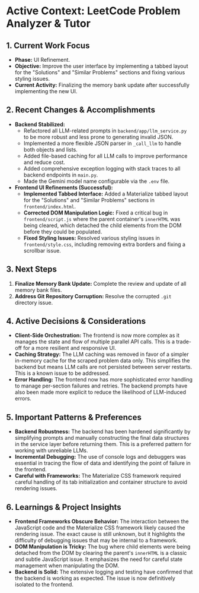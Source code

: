 # Active Context: LeetCode Problem Analyzer & Tutor

## 1. Current Work Focus

*   **Phase:** UI Refinement.
*   **Objective:** Improve the user interface by implementing a tabbed layout for the "Solutions" and "Similar Problems" sections and fixing various styling issues.
*   **Current Activity:** Finalizing the memory bank update after successfully implementing the new UI.

## 2. Recent Changes & Accomplishments

*   **Backend Stabilized:**
    *   Refactored all LLM-related prompts in `backend/app/llm_service.py` to be more robust and less prone to generating invalid JSON.
    *   Implemented a more flexible JSON parser in `_call_llm` to handle both objects and lists.
    *   Added file-based caching for all LLM calls to improve performance and reduce cost.
    *   Added comprehensive exception logging with stack traces to all backend endpoints in `main.py`.
    *   Made the Gemini model name configurable via the `.env` file.
*   **Frontend UI Refinements (Successful):**
    *   **Implemented Tabbed Interface:** Added a Materialize tabbed layout for the "Solutions" and "Similar Problems" sections in `frontend/index.html`.
    *   **Corrected DOM Manipulation Logic:** Fixed a critical bug in `frontend/script.js` where the parent container's `innerHTML` was being cleared, which detached the child elements from the DOM before they could be populated.
    *   **Fixed Styling Issues:** Resolved various styling issues in `frontend/style.css`, including removing extra borders and fixing a scrollbar issue.

## 3. Next Steps

1.  **Finalize Memory Bank Update:** Complete the review and update of all memory bank files.
2.  **Address Git Repository Corruption:** Resolve the corrupted `.git` directory issue.

## 4. Active Decisions & Considerations

*   **Client-Side Orchestration:** The frontend is now more complex as it manages the state and flow of multiple parallel API calls. This is a trade-off for a more resilient and responsive UI.
*   **Caching Strategy:** The LLM caching was removed in favor of a simpler in-memory cache for the scraped problem data only. This simplifies the backend but means LLM calls are not persisted between server restarts. This is a known issue to be addressed.
*   **Error Handling:** The frontend now has more sophisticated error handling to manage per-section failures and retries. The backend prompts have also been made more explicit to reduce the likelihood of LLM-induced errors.

## 5. Important Patterns & Preferences

*   **Backend Robustness:** The backend has been hardened significantly by simplifying prompts and manually constructing the final data structures in the service layer before returning them. This is a preferred pattern for working with unreliable LLMs.
*   **Incremental Debugging:** The use of console logs and debuggers was essential in tracing the flow of data and identifying the point of failure in the frontend.
*   **Careful with Frameworks:** The Materialize CSS framework required careful handling of its tab initialization and container structure to avoid rendering issues.

## 6. Learnings & Project Insights

*   **Frontend Frameworks Obscure Behavior:** The interaction between the JavaScript code and the Materialize CSS framework likely caused the rendering issue. The exact cause is still unknown, but it highlights the difficulty of debugging issues that may be internal to a framework.
*   **DOM Manipulation is Tricky:** The bug where child elements were being detached from the DOM by clearing the parent's `innerHTML` is a classic and subtle JavaScript issue. It emphasizes the need for careful state management when manipulating the DOM.
*   **Backend is Solid:** The extensive logging and testing have confirmed that the backend is working as expected. The issue is now definitively isolated to the frontend.

